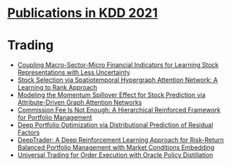 # [Publications in KDD 2021](https://kdd.org/kdd2021/accepted-papers/index)

# Trading
- [Coupling Macro-Sector-Micro Financial Indicators for Learning Stock Representations with
Less Uncertainty](https://github.com/ai-gamer/fintech-literature/blob/main/conference/aaai21/MSM/README.md)
- [Stock Selection via Spatiotemporal Hypergraph Attention Network: A Learning to Rank
Approach](https://github.com/ai-gamer/fintech-literature/blob/main/conference/aaai21/SHAN/README.md)
- [Modeling the Momentum Spillover Effect for Stock Prediction via Attribute-Driven Graph
Attention Networks](https://github.com/ai-gamer/fintech-literature/blob/main/conference/aaai21/momentum/README.md)
- [Commission Fee Is Not Enough: A Hierarchical Reinforced Framework for Portfolio
Management](https://github.com/ai-gamer/fintech-literature/blob/main/conference/aaai21/HRPM/README.md)
- [Deep Portfolio Optimization via Distributional Prediction of Residual Factors](https://github.com/ai-gamer/fintech-literature/blob/main/conference/aaai21/DPO/README.md)
- [DeepTrader: A Deep Reinforcement Learning Approach for Risk-Return Balanced Portfolio
Management with Market Conditions Embedding](https://github.com/ai-gamer/fintech-literature/blob/main/conference/aaai21/deeptrader/README.md)
- [Universal Trading for Order Execution with Oracle Policy Distillation](https://github.com/ai-gamer/fintech-literature/blob/main/conference/aaai21/OE/README.md)





